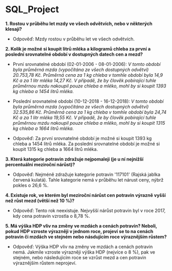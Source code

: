 # SQL_Project

**1. Rostou v průběhu let mzdy ve všech odvětvích, nebo v některých klesají?**
- Odpověď: Mzdy rostou v průběhu let ve všech odvětvích.

**2. Kolik je možné si koupit litrů mléka a kilogramů chleba za první a poslední srovnatelné období v dostupných datech cen a mezd?**
  * První srovnatelné období (02-01-2006 - 08-01-2006):
      *V tomto období byla průměrná mzda (vypočítána ze všech dostupných odvětví) 20.753,78 Kč.
      Průměrná cena za 1 kg chleba v tomhle období byla 14,9 Kč a za 1 litr mléka 14,27 Kč.
      V případě, že by člověk pobírající tuhle průměrnou mzdu nakoupil pouze chleba a mléko, mohl by si koupit 1393 kg chleba a 1454 litrů mléka.*
   
  * Poslední srovnatelné období (10-12-2018 - 16-12-2018):
      *V tomto období byla průměrná mzda (vypočítána ze všech dostupných odvětví) 32.535,86 Kč. 
      Průměrná cena za 1 kg chleba v tomhle období byla 24,74 Kč a za 1 litr mléka 19,55 Kč.
      V případě, že by člověk pobírající tuhle průměrnou mzdu nakoupil pouze chleba a mléko, mohl by si koupit 1315 kg chleba a 1664 litrů mléka.*
   
- Odpověď: Za první srovnatelné období je možné si koupit 1393 kg chleba a 1454 litrů mléka. 
           Za poslední srovnatelné období je možné si koupit 1315 kg chleba a 1664 litrů mléka.
    
**3. Která kategorie potravin zdražuje nejpomaleji (je u ní nejnižší percentuální meziroční nárůst)?**
- Odpověď: Nejméně zdražuje kategorie potravin '117101' (Rajská jablka červená kulatá). Tahle kategorie nemá v průběhu let nárust ceny, nýbrž pokles o 26,6 %.

**4. Existuje rok, ve kterém byl meziroční nárůst cen potravin výrazně vyšší než růst mezd (větší než 10 %)?**
- Odpověď: Tento rok neexistuje. Nejvyšší nárůst potravin byl v roce 2017, kdy cena potravin vzrostla o 8,78 %.

**5. Má výška HDP vliv na změny ve mzdách a cenách potravin? Neboli, pokud HDP vzroste výrazněji v jednom roce, 
   projeví se to na cenách potravin či mzdách ve stejném nebo násdujícím roce výraznějším růstem?**
- Odpověď: Výška HDP vliv na změny ve mzdách a cenách potravin nemá. Jakmile vzroste výrazněji výška HDP (nejvíce o 8 %), pak ve stejném, nebo následujícím roce
            se vzrůst mezd a cen potravin výraznějším růstem neprojeví.
